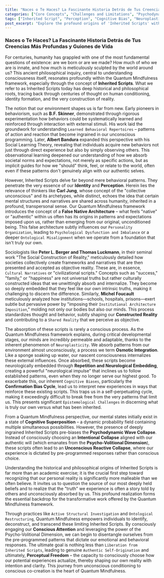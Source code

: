 ```yaml
---
title: "Naces o Te Haces? La Fascinante Historia Detrás de Tus Creencias Más Profundas y Guiones de Vida"
categories: ["Core Concepts", "Challenges and Limitations", "Psychodynamic Dimensions"]
tags: ["Inherited Script", "Perception", "Cognitive Bias", "Neuroplasticity", "Social Learning Theory", "Conscious Awareness", "Psychodynamic Wave Collapse", "Ontological Misalignment", "Perceptual Freedom"]
post_excerpt: "Explore the profound origins of 'Inherited Scripts' within the Quantum Mindfulness framework, tracing their roots through centuries of philosophical and psychological thought. This article unveils how external influences shape our deepest beliefs and 'False Native Architecture,' impacting our experienced reality. Understanding these mechanisms is the vital first step toward reclaiming your authentic self and achieving true perceptual freedom."
---
```


### Naces o Te Haces? La Fascinante Historia Detrás de Tus Creencias Más Profundas y Guiones de Vida

For centuries, humanity has grappled with one of the most fundamental questions of existence: are we born or are we made? How much of who we are is innate, and how much is meticulously sculpted by the world around us? This ancient philosophical inquiry, central to understanding consciousness itself, resonates profoundly within the Quantum Mindfulness framework, especially through the concept of **Inherited Scripts**. What we refer to as Inherited Scripts today has deep historical and philosophical roots, tracing back through centuries of thought on human conditioning, identity formation, and the very construction of reality.

The notion that our environment shapes us is far from new. Early pioneers in behaviorism, such as **B.F. Skinner**, demonstrated through rigorous experimentation how behaviors could be systematically learned and reinforced through interaction with external stimuli. His work laid the groundwork for understanding `Learned Behavioral Repertoires` – patterns of action and reaction that become ingrained in our unconscious programming. Later, **Albert Bandura** expanded this perspective with his Social Learning Theory, revealing that individuals acquire new behaviors not just through direct experience but also by simply observing others. This observational learning deepened our understanding of how we absorb societal norms and expectations, not merely as specific actions, but as implicit guides for how we "should" think, feel, or relate to the world, often even if these patterns don't genuinely align with our authentic selves.

However, Inherited Scripts delve far beyond mere behavioral patterns. They penetrate the very essence of our **Identity** and **Perception**. Herein lies the relevance of thinkers like **Carl Jung**, whose concept of the "collective unconscious" and its archetypes, while distinct, echoes the idea that certain mental structures and narratives are shared across humanity, inherited in a profound, transpersonal sense. Our Quantum Mindfulness framework introduces the concept of a **False Native Architecture** – what feels "native" or "authentic" within us often has its origins in patterns and expectations imposed upon us, rather than emerging from our original, unconditioned being. This false architecture subtly influences our `Personality Organization`, leading to `Psychological Dysfunction and Imbalance` or a deeper `Ontological Misalignment` when we operate from a foundation that isn't truly our own.

Sociologists like **Peter L. Berger and Thomas Luckmann**, in their seminal work "The Social Construction of Reality," meticulously detailed how societies collectively create frameworks and narratives that are then presented and accepted as objective reality. These are, in essence, `Cultural Narratives` or "civilizational scripts." Concepts such as "success," "family," or "happiness" are not universal truths but rather culturally constructed ideas that we unwittingly absorb and internalize. They become so deeply embedded that they feel like our own intrinsic truths, making it challenging to discern the difference. Similarly, **Michel Foucault** meticulously analyzed how institutions—schools, hospitals, prisons—exert subtle but pervasive power by "imposing their `Institutional Architecture Imposition`," molding not only our bodies but also our minds. This process standardizes thought and behavior, subtly shaping our **Constructed Reality** and contributing to a `Shared Reality` that we perceive as objective.

The absorption of these scripts is rarely a conscious process. As the Quantum Mindfulness framework explains, during critical developmental stages, our minds are incredibly permeable and adaptable, thanks to the inherent phenomenon of `Neuroplasticity`. We absorb patterns from our environment almost unconsciously, a process we term **Osmotic Integration**. Like a sponge soaking up water, our nascent consciousness internalizes these external influences. Once absorbed, these scripts become neurologically embedded through **Repetition and Neurological Embedding**, creating a powerful "neurological impulse" that inclines us to follow established patterns, even when they no longer serve our highest good. To exacerbate this, our inherent `Cognitive Biases`, particularly the **Confirmation Bias Cycle**, lead us to interpret new experiences in ways that reinforce these existing scripts. This traps us in a self-perpetuating cycle, making it exceedingly difficult to break free from the very patterns that limit us. This presents significant `Epistemological Challenges` in discerning what is truly our own versus what has been inherited.

From a Quantum Mindfulness perspective, our mental states initially exist in a state of **Cognitive Superposition** – a dynamic probability field containing multiple simultaneous possibilities. However, the presence of deeply ingrained Inherited Scripts pre-biases the **Psychodynamic Wave Collapse**. Instead of consciously choosing an **Intentional Collapse** aligned with our authentic will (which emanates from the **Psycho-Volitional Dimension**), these scripts often lead to an **Unconscious Reactive Collapse**, where our experience is dictated by pre-programmed responses rather than conscious choice.

Understanding the historical and philosophical origins of Inherited Scripts is far more than an academic exercise; it is the crucial first step toward recognizing that our personal reality is significantly more malleable than we often believe. It invites us to question the source of our most deeply held beliefs and to realize that the "truth" we experience is often a story told by others and unconsciously absorbed by us. This profound realization forms the essential backdrop for the transformative work offered by the Quantum Mindfulness framework.

Through practices like `Active Structural Investigation` and `Ontological Restructuring`, Quantum Mindfulness empowers individuals to identify, deconstruct, and transcend these limiting Inherited Scripts. By consciously engaging our **Conscious Attention** and leveraging the power of the Psycho-Volitional Dimension, we can begin to disentangle ourselves from the pre-programmed patterns that dictate our emotional and behavioral responses. The ultimate goal is nothing less than `Liberation from Inherited Scripts`, leading to genuine `Authentic Self-Origination` and ultimately, **Perceptual Freedom** – the capacity to consciously choose how our potential experiences actualize, thereby shaping our own reality with intention and clarity. This journey from unconscious conditioning to conscious co-creation is the heart of Quantum Mindfulness.